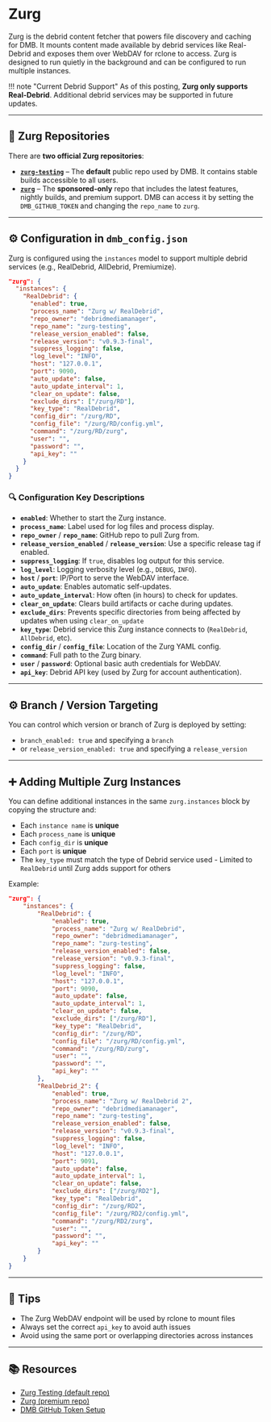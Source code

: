 # Zurg

Zurg is the debrid content fetcher that powers file discovery and caching for DMB. It mounts content made available by debrid services like Real-Debrid and exposes them over WebDAV for rclone to access. Zurg is designed to run quietly in the background and can be configured to run multiple instances.

!!! note "Current Debrid Support"
    As of this posting, **Zurg only supports Real-Debrid**. Additional debrid services may be supported in future updates.

---

## 🔀 Zurg Repositories

There are **two official Zurg repositories**:

- **[`zurg-testing`](https://github.com/debridmediamanager/zurg-testing)** – The **default** public repo used by DMB. It contains stable builds accessible to all users.
- **[`zurg`](https://github.com/debridmediamanager/zurg)** – The **sponsored-only** repo that includes the latest features, nightly builds, and premium support. DMB can access it by setting the `DMB_GITHUB_TOKEN` and changing the `repo_name` to `zurg`.

---

## ⚙️ Configuration in `dmb_config.json`

Zurg is configured using the `instances` model to support multiple debrid services (e.g., RealDebrid, AllDebrid, Premiumize).

```json
"zurg": {
  "instances": {
    "RealDebrid": {
      "enabled": true,
      "process_name": "Zurg w/ RealDebrid",
      "repo_owner": "debridmediamanager",
      "repo_name": "zurg-testing",
      "release_version_enabled": false,
      "release_version": "v0.9.3-final",
      "suppress_logging": false,
      "log_level": "INFO",
      "host": "127.0.0.1",
      "port": 9090,
      "auto_update": false,
      "auto_update_interval": 1,
      "clear_on_update": false,
      "exclude_dirs": ["/zurg/RD"],
      "key_type": "RealDebrid",
      "config_dir": "/zurg/RD",
      "config_file": "/zurg/RD/config.yml",
      "command": "/zurg/RD/zurg",
      "user": "",
      "password": "",
      "api_key": ""
    }
  }
}
```

### 🔍 Configuration Key Descriptions

- **`enabled`**: Whether to start the Zurg instance.
- **`process_name`**: Label used for log files and process display.
- **`repo_owner`** / **`repo_name`**: GitHub repo to pull Zurg from.
- **`release_version_enabled`** / **`release_version`**: Use a specific release tag if enabled.
- **`suppress_logging`**: If `true`, disables log output for this service.
- **`log_level`**: Logging verbosity level (e.g., `DEBUG`, `INFO`).
- **`host`** / **`port`**: IP/Port to serve the WebDAV interface.
- **`auto_update`**: Enables automatic self-updates.
- **`auto_update_interval`**: How often (in hours) to check for updates.
- **`clear_on_update`**: Clears build artifacts or cache during updates.
- **`exclude_dirs`**: Prevents specific directories from being affected by updates when using `clear_on_update`
- **`key_type`**: Debrid service this Zurg instance connects to (`RealDebrid`, `AllDebrid`, etc).
- **`config_dir`** / **`config_file`**: Location of the Zurg YAML config.
- **`command`**: Full path to the Zurg binary.
- **`user`** / **`password`**: Optional basic auth credentials for WebDAV.
- **`api_key`**: Debrid API key (used by Zurg for account authentication).

---

## ⚙️ Branch / Version Targeting
You can control which version or branch of Zurg is deployed by setting:

- `branch_enabled: true` and specifying a `branch`
- or `release_version_enabled: true` and specifying a `release_version`

---

## ➕ Adding Multiple Zurg Instances

You can define additional instances in the same `zurg.instances` block by copying the structure and:

- Each `instance name` is **unique**
- Each `process_name` is **unique**
- Each `config_dir` is **unique**
- Each `port` is **unique**
- The `key_type` must match the type of Debrid service used - Limited to `RealDebrid` until Zurg adds support for others

Example:
```json
"zurg": {
    "instances": {
        "RealDebrid": {
            "enabled": true,
            "process_name": "Zurg w/ RealDebrid",
            "repo_owner": "debridmediamanager",
            "repo_name": "zurg-testing",
            "release_version_enabled": false,
            "release_version": "v0.9.3-final",
            "suppress_logging": false,
            "log_level": "INFO",
            "host": "127.0.0.1",
            "port": 9090,
            "auto_update": false,
            "auto_update_interval": 1,
            "clear_on_update": false,
            "exclude_dirs": ["/zurg/RD"],
            "key_type": "RealDebrid",
            "config_dir": "/zurg/RD",
            "config_file": "/zurg/RD/config.yml",
            "command": "/zurg/RD/zurg",
            "user": "",
            "password": "",
            "api_key": ""
        },
        "RealDebrid_2": {
            "enabled": true,
            "process_name": "Zurg w/ RealDebrid 2",
            "repo_owner": "debridmediamanager",
            "repo_name": "zurg-testing",
            "release_version_enabled": false,
            "release_version": "v0.9.3-final",
            "suppress_logging": false,
            "log_level": "INFO",
            "host": "127.0.0.1",
            "port": 9091,
            "auto_update": false,
            "auto_update_interval": 1,
            "clear_on_update": false,
            "exclude_dirs": ["/zurg/RD2"],
            "key_type": "RealDebrid",
            "config_dir": "/zurg/RD2",
            "config_file": "/zurg/RD2/config.yml",
            "command": "/zurg/RD2/zurg",
            "user": "",
            "password": "",
            "api_key": ""
        }            
    }
}    
```

---

## 🧠 Tips
- The Zurg WebDAV endpoint will be used by rclone to mount files
- Always set the correct `api_key` to avoid auth issues
- Avoid using the same port or overlapping directories across instances

---

## 📚 Resources
- [Zurg Testing (default repo)](https://github.com/debridmediamanager/zurg-testing)
- [Zurg (premium repo)](https://github.com/debridmediamanager/zurg)
- [DMB GitHub Token Setup](https://github.com/I-am-PUID-0/DMB#environment-variables)

